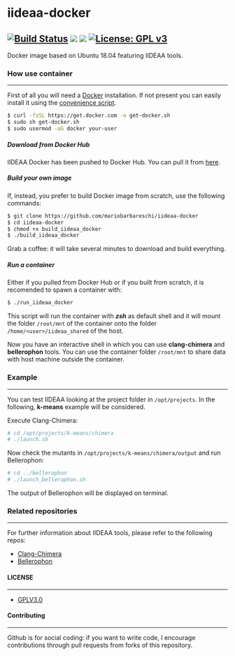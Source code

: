 # iideaa-docker
[![Build Status](https://travis-ci.org/mariobarbareschi/iideaa-docker.svg?branch=master)](https://travis-ci.org/mariobarbareschi/iideaa-docker) [![](https://images.microbadger.com/badges/image/mariobarbareschi/iideaa-docker.svg)](https://microbadger.com/images/mariobarbareschi/iideaa-docker "Get your own image badge on microbadger.com") [![](https://images.microbadger.com/badges/version/mariobarbareschi/iideaa-docker.svg)](https://microbadger.com/images/mariobarbareschi/iideaa-docker "Get your own version badge on microbadger.com") [![License: GPL v3](https://img.shields.io/badge/License-GPLv3-blue.svg)](https://www.gnu.org/licenses/gpl-3.0) 
------------

Docker image based on Ubuntu 18.04 featuring IIDEAA tools.

### How use container
------------

First of all you will need a [Docker](https://www.docker.com/) installation. If not present you can easily install it using the [convenience script](https://docs.docker.com/install/linux/docker-ce/ubuntu/).

```sh
$ curl -fsSL https://get.docker.com -o get-docker.sh
$ sudo sh get-docker.sh
$ sudo usermod -aG docker your-user
```

##### Download from Docker Hub

IIDEAA Docker has been pushed to Docker Hub. You can pull it from [here](https://hub.docker.com/r/mariobarbareschi/iideaa-docker).


##### Build your own image

If, instead, you prefer to build Docker image from scratch, use the following commands:

```sh
$ git clone https://github.com/mariobarbareschi/iideaa-docker
$ cd iideaa-docker
$ chmod +x build_iideaa_docker
$ ./build_iideaa_docker
```

Grab a coffee: it will take several minutes to download and build everything.

##### Run a container

Either if you pulled from Docker Hub or if you built from scratch, it is recomended to spawn a container with: 

```sh
$ ./run_iideaa_docker
```
    
This script will run the container with ***zsh*** as default shell and it will mount the folder ```/root/mnt``` of the container onto the folder ```/home/<user>/iideaa_shared``` of the host.

Now you have an interactive shell in which you can use **clang-chimera** and **bellerophon** tools. You can use the container folder ```/root/mnt``` to share data with host machine outside the container.

### Example 
--------

You can test IIDEAA looking at the project folder in ```/opt/projects```. In the following, **k-means** example will be considered. 

Execute Clang-Chimera:

```sh
# cd /opt/projects/k-means/chimera
# ./launch.sh
```
Now check the mutants in ```/opt/projects/k-means/chimera/output``` and run Bellerophon:

```sh
# cd ../bellerophon
# ./launch_bellerophon.sh
```
The output of Bellerophon will be displayed on terminal.

### Related repositories
--------

For further information about IIDEAA tools, please refer to the following repos:

- [Clang-Chimera](https://github.com/mariobarbareschi/clang-chimera) 
- [Bellerophon](https://github.com/mariobarbareschi/Bellerophon)

#### LICENSE
--------

* [GPLV3.0](https://www.gnu.org/licenses/licenses.html)

#### Contributing
----------

Github is for social coding: if you want to write code, I encourage contributions through pull requests from forks of this repository.
